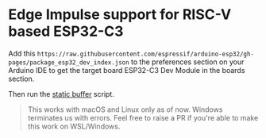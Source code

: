 # Edge Impulse support for RISC-V based ESP32-C3
 
Add this ```https://raw.githubusercontent.com/espressif/arduino-esp32/gh-pages/package_esp32_dev_index.json``` to the preferences section on your Arduino IDE to get the target board ESP32-C3 Dev Module in the boards section.

Then run the [static buffer](https://github.com/arijitdas123student/esp32c3-ei/blob/master/ESP32-C3-Motion_inferencing/examples/static_buffer/static_buffer.ino) script.

> This works with macOS and Linux only as of now. Windows terminates us with errors. Feel free to raise a PR if you're able to make this work on WSL/Windows.